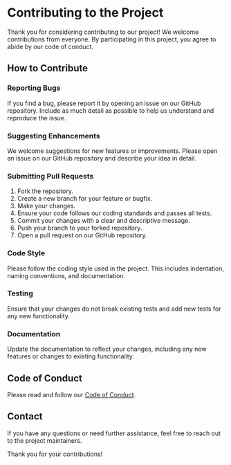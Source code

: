 # Contributing to the Project

Thank you for considering contributing to our project! We welcome contributions from everyone. By participating in this project, you agree to abide by our code of conduct.

## How to Contribute

### Reporting Bugs

If you find a bug, please report it by opening an issue on our GitHub repository. Include as much detail as possible to help us understand and reproduce the issue.

### Suggesting Enhancements

We welcome suggestions for new features or improvements. Please open an issue on our GitHub repository and describe your idea in detail.

### Submitting Pull Requests

1. Fork the repository.
2. Create a new branch for your feature or bugfix.
3. Make your changes.
4. Ensure your code follows our coding standards and passes all tests.
5. Commit your changes with a clear and descriptive message.
6. Push your branch to your forked repository.
7. Open a pull request on our GitHub repository.

### Code Style

Please follow the coding style used in the project. This includes indentation, naming conventions, and documentation.

### Testing

Ensure that your changes do not break existing tests and add new tests for any new functionality.

### Documentation

Update the documentation to reflect your changes, including any new features or changes to existing functionality.

## Code of Conduct

Please read and follow our [Code of Conduct](CODE_OF_CONDUCT.md).

## Contact

If you have any questions or need further assistance, feel free to reach out to the project maintainers.

Thank you for your contributions!
